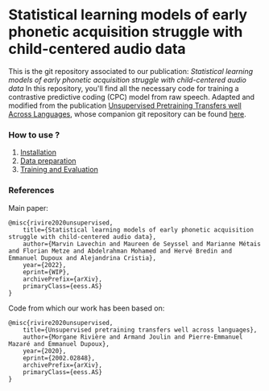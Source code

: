 # Statistical learning models of early phonetic acquisition struggle with child-centered audio data


This is the git repository associated to our publication: *Statistical learning models of early phonetic acquisition struggle with child-centered audio data*
In this repository, you'll find all the necessary code for training a contrastive predictive coding (CPC) model from raw speech.
Adapted and modified from the publication [Unsupervised Pretraining Transfers well Across Languages](https://arxiv.org/abs/2002.02848), whose companion git repository can be found [here](https://github.com/facebookresearch/CPC_audio).

### How to use ?

1) [Installation](./docs/installation.md)
2) [Data preparation](./docs/data_preparation.md)
3) [Training and Evaluation](./docs/training_and_eval.md)

### References

Main paper:

```
@misc{rivire2020unsupervised,
    title={Statistical learning models of early phonetic acquisition struggle with child-centered audio data},
    author={Marvin Lavechin and Maureen de Seyssel and Marianne Métais and Florian Metze and Abdelrahman Mohamed and Hervé Bredin and Emmanuel Dupoux and Alejandrina Cristia},
    year={2022},
    eprint={WIP},
    archivePrefix={arXiv},
    primaryClass={eess.AS}
}
```

Code from which our work has been based on:

```
@misc{rivire2020unsupervised,
    title={Unsupervised pretraining transfers well across languages},
    author={Morgane Rivière and Armand Joulin and Pierre-Emmanuel Mazaré and Emmanuel Dupoux},
    year={2020},
    eprint={2002.02848},
    archivePrefix={arXiv},
    primaryClass={eess.AS}
}
```
